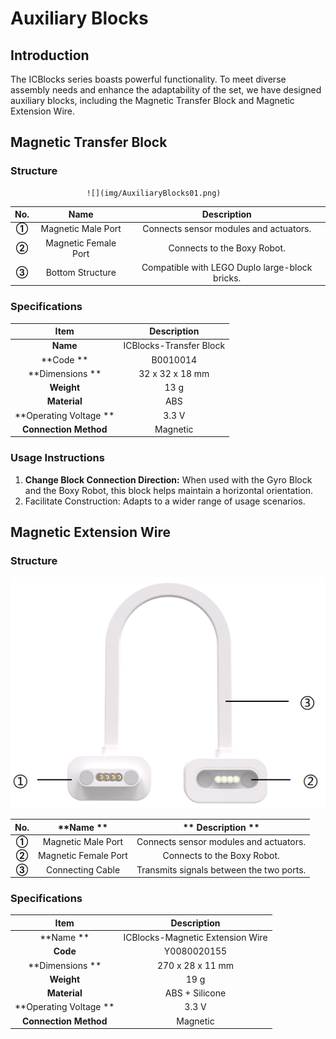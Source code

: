 # Auxiliary Blocks
## Introduction  
The ICBlocks series boasts powerful functionality. To meet diverse assembly needs and enhance the adaptability of the set, we have designed auxiliary blocks, including the Magnetic Transfer Block and Magnetic Extension Wire.  

## Magnetic Transfer Block
### Structure  


                     ![](img/AuxiliaryBlocks01.png)



| No. |  Name   |  Description    |
| :---: | :---: | :---: |
| **①** |  Magnetic Male Port   |  Connects sensor modules and actuators.   |
| **②** |  Magnetic Female Port   | Connects to the Boxy Robot.   |
| **③** |  Bottom Structure   |  Compatible with LEGO Duplo large-block bricks.   |


###  Specifications  
| **Item** | **Description** |
| :---: | :---: |
| **Name** | ICBlocks-Transfer Block |
| **Code ** |  B0010014   |
| **Dimensions ** |  32 x 32 x 18 mm   |
| **Weight** | 13 g |
| **Material** | ABS |
| **Operating Voltage  ** | 3.3 V |
| **Connection Method** | Magnetic  |


### Usage Instructions 
1. **Change Block Connection Direction:** When used with the Gyro Block and the Boxy Robot, this block helps maintain a horizontal orientation.  
2. Facilitate Construction: Adapts to a wider range of usage scenarios.  

## Magnetic Extension Wire
### Structure  
![](img/AuxiliaryBlocks02.png)

| **No.** | **Name ** | ** Description ** |
| :---: | :---: | :---: |
| **①** |  Magnetic Male Port   |  Connects sensor modules and actuators.   |
| **②** |  Magnetic Female Port   | Connects to the Boxy Robot.   |
| **③** | Connecting Cable   | Transmits signals between the two ports.   |


### Specifications  
| **Item** | **Description** |
| :---: | :---: |
| **Name  ** | ICBlocks-Magnetic Extension Wire |
| **Code** |  Y0080020155   |
| **Dimensions ** |  270 x 28 x 11 mm   |
| **Weight** | 19 g |
| **Material** | ABS + Silicone   |
| **Operating Voltage ** | 3.3 V |
| **Connection Method** | Magnetic   |




